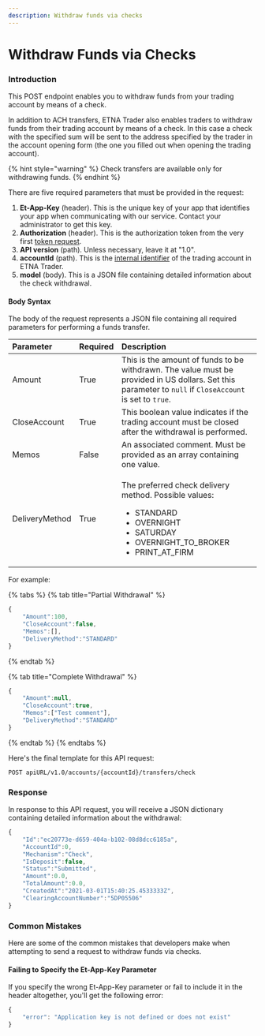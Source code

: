 ```yaml
---
description: Withdraw funds via checks
---
```


# Withdraw Funds via Checks

### Introduction <a id="withdrawing-funds-with-checks"></a>

This POST endpoint enables you to withdraw funds from your trading account by means of a check. 

In addition to ACH transfers, ETNA Trader also enables traders to withdraw funds from their trading account by means of a check. In this case a check with the specified sum will be sent to the address specified by the trader in the account opening form \(the one you filled out when opening the trading account\).

{% hint style="warning" %}
Check transfers are available only for withdrawing funds.
{% endhint %}

There are five required parameters that must be provided in the request:

1. **Et-App-Key** \(header\). This is the unique key of your app that identifies your app when communicating with our service. Contact your administrator to get this key.
2. **Authorization** \(header\). This is the authorization token from the very first [token request](../../authentication/).
3. **API version** \(path\). Unless necessary, leave it at "1.0".
4. **accountId** \(path\). This is the [internal identifier](../../user-accounts/list-users-accounts/) of the trading account in ETNA Trader.
5. **model** \(body\). This is a JSON file containing detailed information about the check withdrawal.

#### Body Syntax

The body of the request represents a JSON file containing all required parameters for performing a funds transfer.

<table>
  <thead>
    <tr>
      <th style="text-align:left">Parameter</th>
      <th style="text-align:left">Required</th>
      <th style="text-align:left">Description</th>
    </tr>
  </thead>
  <tbody>
    <tr>
      <td style="text-align:left">Amount</td>
      <td style="text-align:left">True</td>
      <td style="text-align:left">This is the amount of funds to be withdrawn. The value must be provided
        in US dollars. Set this parameter to <code>null</code> if <code>CloseAccount</code> is
        set to <code>true</code>.</td>
    </tr>
    <tr>
      <td style="text-align:left">CloseAccount</td>
      <td style="text-align:left">True</td>
      <td style="text-align:left">This boolean value indicates if the trading account must be closed after
        the withdrawal is performed.</td>
    </tr>
    <tr>
      <td style="text-align:left">Memos</td>
      <td style="text-align:left">False</td>
      <td style="text-align:left">An associated comment. Must be provided as an array containing one value.</td>
    </tr>
    <tr>
      <td style="text-align:left">DeliveryMethod</td>
      <td style="text-align:left">True</td>
      <td style="text-align:left">
        <p>The preferred check delivery method. Possible values:</p>
        <ul>
          <li>STANDARD</li>
          <li>OVERNIGHT</li>
          <li>SATURDAY</li>
          <li>OVERNIGHT_TO_BROKER</li>
          <li>PRINT_AT_FIRM</li>
        </ul>
      </td>
    </tr>
  </tbody>
</table>

For example:

{% tabs %}
{% tab title="Partial Withdrawal" %}
```javascript
{
    "Amount":100,
    "CloseAccount":false,
    "Memos":[],
    "DeliveryMethod":"STANDARD"
}
```
{% endtab %}

{% tab title="Complete Withdrawal" %}
```javascript
{
    "Amount":null,
    "CloseAccount":true,
    "Memos":["Test comment"],
    "DeliveryMethod":"STANDARD"
}
```
{% endtab %}
{% endtabs %}

Here's the final template for this API request:

```text
POST apiURL/v1.0/accounts/{accountId}/transfers/check
```

### Response

In response to this API request, you will receive a JSON dictionary containing detailed information about the withdrawal:

```javascript
{
    "Id":"ec20773e-d659-404a-b102-08d8dcc6185a",
    "AccountId":0,
    "Mechanism":"Check",
    "IsDeposit":false,
    "Status":"Submitted",
    "Amount":0.0,
    "TotalAmount":0.0,
    "CreatedAt":"2021-03-01T15:40:25.4533333Z",
    "ClearingAccountNumber":"5DP05506"
}
```

### Common Mistakes

Here are some of the common mistakes that developers make when attempting to send a request to withdraw funds via checks.

#### Failing to Specify the Et-App-Key Parameter

If you specify the wrong Et-App-Key parameter or fail to include it in the header altogether, you'll get the following error:

```javascript
{
    "error": "Application key is not defined or does not exist"
}
```


